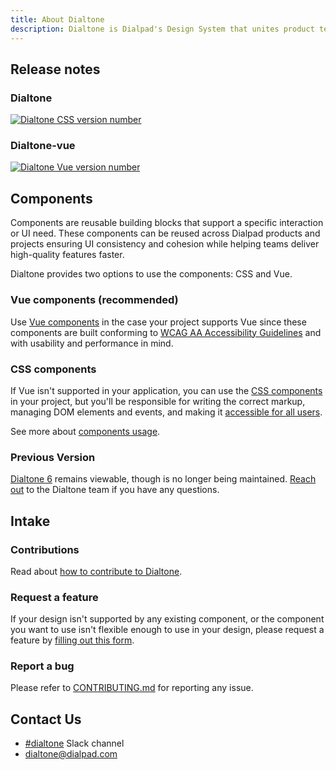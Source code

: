 ```yaml
---
title: About Dialtone
description: Dialtone is Dialpad's Design System that unites product teams around a common visual language.
---
```


## Release notes

<div class="d-d-grid d-gg16 d-g-cols2 md:d-g-cols1">
  <div >
    <h3 class="d-docsite--header-3">Dialtone</h3>
    <a
      class="d-d-inline-flex"
      href="https://github.com/dialpad/dialtone/"
    >
      <img
        alt="Dialtone CSS version number"
        src="https://img.shields.io/github/package-json/v/dialpad/dialtone?color=D3BCFF&label=CSS"
      />
    </a>
    <dialtone-changelog />
  </div>
  <div >
    <h3 class="d-docsite--header-3">Dialtone-vue</h3>
    <a
      class="d-d-inline-flex"
      href="https://github.com/dialpad/dialtone-vue"
    >
      <img
        alt="Dialtone Vue version number"
        src="https://img.shields.io/github/package-json/v/dialpad/dialtone-vue/vue3?color=D3BCFF&label=Vue"
      >
    </a>
    <dialtone-changelog project="DialtoneVue" />
  </div>
</div>

## Components

Components are reusable building blocks that support a specific interaction or UI need. These components can be reused across Dialpad products and projects
ensuring UI consistency and cohesion while helping teams deliver high-quality features faster.

Dialtone provides two options to use the components: CSS and Vue.

### Vue components (recommended)

Use [Vue components](https://vue.dialpad.design/) in the case your project supports Vue since these components are built conforming to [WCAG AA Accessibility Guidelines](https://www.w3.org/WAI/standards-guidelines/wcag/glance/)
and with usability and performance in mind.

### CSS components

If Vue isn't supported in your application, you can use the [CSS components](../components/avatar.md) in your project, but you'll be responsible
for writing the correct markup, managing DOM elements and events, and making it [accessible for all users](../getting-started/accessibility/fundamentals.md).

See more about [components usage](../getting-started/usage.md/#components).

### Previous Version

[Dialtone 6](https://dialpad.design/version6/) remains viewable, though is no longer being maintained. [Reach out](#contact-us) to the Dialtone team if you have any questions.

## Intake

### Contributions

Read about [how to contribute to Dialtone](../about/contributing.md).

### Request a feature

If your design isn't supported by any existing component, or the component you want to use isn't flexible enough to use in your design,
please request a feature by [filling out this form](https://forms.monday.com/forms/8a9a6ff69d7e9f95caee029c2806e2c1?r=use1).

### Report a bug

Please refer to [CONTRIBUTING.md](https://github.com/dialpad/dialtone/blob/staging/.github/CONTRIBUTING.md#bug-report)
for reporting any issue.

## Contact Us

- [#dialtone](https://dialpad.slack.com/messages/dialtone/) Slack channel
- [dialtone@dialpad.com](mailto:dialtone@dialpad.com)

<script setup>
  import DialtoneChangelog from '@views/DialtoneChangelog.vue';
</script>
